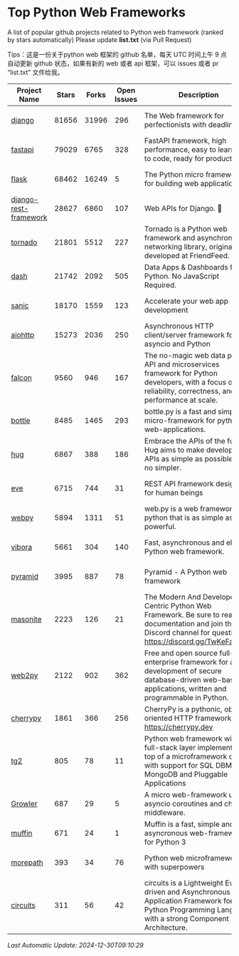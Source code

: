 # Top Python Web Frameworks
A list of popular github projects related to Python web framework (ranked by stars automatically)
Please update **list.txt** (via Pull Request)

Tips：这是一份关于python web 框架的 github 名单，每天 UTC 时间上午 9 点自动更新 github 状态，如果有新的 web 或者 api 框架，可以 issues 或者 pr “list.txt” 文件给我。

| Project Name | Stars | Forks | Open Issues | Description | Last Commit |
| ------------ | ----- | ----- | ----------- | ----------- | ----------- |
| [django](https://github.com/django/django) | 81656 | 31996 | 296 | The Web framework for perfectionists with deadlines. | 2024-12-27 15:21:04 |
| [fastapi](https://github.com/fastapi/fastapi) | 79029 | 6765 | 328 | FastAPI framework, high performance, easy to learn, fast to code, ready for production | 2024-12-29 20:41:26 |
| [flask](https://github.com/pallets/flask) | 68462 | 16249 | 5 | The Python micro framework for building web applications. | 2024-11-24 01:54:29 |
| [django-rest-framework](https://github.com/encode/django-rest-framework) | 28627 | 6860 | 107 | Web APIs for Django. 🎸 | 2024-12-28 10:22:21 |
| [tornado](https://github.com/tornadoweb/tornado) | 21801 | 5512 | 227 | Tornado is a Python web framework and asynchronous networking library, originally developed at FriendFeed. | 2024-12-05 21:34:29 |
| [dash](https://github.com/plotly/dash) | 21742 | 2092 | 505 | Data Apps & Dashboards for Python. No JavaScript Required. | 2024-12-11 17:57:01 |
| [sanic](https://github.com/sanic-org/sanic) | 18170 | 1559 | 123 |  Accelerate your web app development  | Build fast. Run fast. | 2024-12-22 10:58:43 |
| [aiohttp](https://github.com/aio-libs/aiohttp) | 15273 | 2036 | 250 | Asynchronous HTTP client/server framework for asyncio and Python | 2024-12-27 16:30:50 |
| [falcon](https://github.com/falconry/falcon) | 9560 | 946 | 167 | The no-magic web data plane API and microservices framework for Python developers, with a focus on reliability, correctness, and performance at scale. | 2024-12-30 09:00:50 |
| [bottle](https://github.com/bottlepy/bottle) | 8485 | 1465 | 293 | bottle.py is a fast and simple micro-framework for python web-applications. | 2024-12-06 16:42:00 |
| [hug](https://github.com/hugapi/hug) | 6867 | 388 | 186 | Embrace the APIs of the future. Hug aims to make developing APIs as simple as possible, but no simpler. | 2023-06-30 13:14:01 |
| [eve](https://github.com/pyeve/eve) | 6715 | 744 | 31 | REST API framework designed for human beings | 2024-10-15 07:27:56 |
| [webpy](https://github.com/webpy/webpy) | 5894 | 1311 | 51 | web.py is a web framework for python that is as simple as it is powerful.  | 2024-04-30 12:34:33 |
| [vibora](https://github.com/vibora-io/vibora) | 5661 | 304 | 140 | Fast, asynchronous and elegant Python web framework. | 2019-02-11 10:54:12 |
| [pyramid](https://github.com/Pylons/pyramid) | 3995 | 887 | 78 | Pyramid - A Python web framework | 2024-12-20 23:21:35 |
| [masonite](https://github.com/MasoniteFramework/masonite) | 2223 | 126 | 21 | The Modern And Developer Centric Python Web Framework. Be sure to read the documentation and join the Discord channel for questions: https://discord.gg/TwKeFahmPZ | 2024-10-31 12:26:43 |
| [web2py](https://github.com/web2py/web2py) | 2122 | 902 | 362 | Free and open source full-stack enterprise framework for agile development of secure database-driven web-based applications, written and programmable in Python. | 2024-12-28 22:25:14 |
| [cherrypy](https://github.com/cherrypy/cherrypy) | 1861 | 366 | 256 | CherryPy is a pythonic, object-oriented HTTP framework.      https://cherrypy.dev | 2024-12-23 21:20:04 |
| [tg2](https://github.com/TurboGears/tg2) | 805 | 78 | 11 | Python web framework with full-stack layer implemented on top of a microframework core with support for SQL DBMS, MongoDB and Pluggable Applications | 2024-03-25 21:31:11 |
| [Growler](https://github.com/pyGrowler/Growler) | 687 | 29 | 5 | A micro web-framework using asyncio coroutines and chained middleware. | 2020-03-08 07:51:41 |
| [muffin](https://github.com/klen/muffin) | 671 | 24 | 1 | Muffin is a fast, simple and asyncronous web-framework for Python 3 | 2024-07-31 16:33:31 |
| [morepath](https://github.com/morepath/morepath) | 393 | 34 | 76 | Python web microframework with superpowers | 2022-05-29 18:09:39 |
| [circuits](https://github.com/circuits/circuits) | 311 | 56 | 42 | circuits is a Lightweight Event driven and Asynchronous Application Framework for the Python Programming Language with a strong Component Architecture. | 2024-04-03 22:38:28 |

*Last Automatic Update: 2024-12-30T09:10:29*